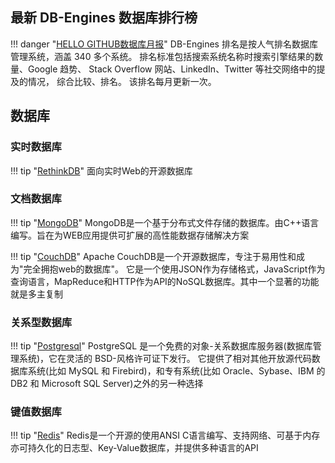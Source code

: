 ## 最新 DB-Engines 数据库排行榜

!!! danger "[HELLO GITHUB数据库月报](https://hellogithub.com/report/db-engines/)"
    DB-Engines 排名是按人气排名数据库管理系统，涵盖 340 多个系统。 
    排名标准包括搜索系统名称时搜索引擎结果的数量、Google 趋势、 Stack Overflow 网站、LinkedIn、Twitter 等社交网络中的提及的情况， 综合比较、排名。
    该排名每月更新一次。


## 数据库

### 实时数据库

!!! tip "[RethinkDB](http://www.rethinkdb.com.s.icopy.site/docs/)"
    面向实时Web的开源数据库

### 文档数据库

!!! tip "[MongoDB](http://docs.mongodb.com.s.icopy.site/)"
    MongoDB是一个基于分布式文件存储的数据库。由C++语言编写。旨在为WEB应用提供可扩展的高性能数据存储解决方案

!!! tip "[CouchDB](http://docs.couchdb.org.icopy.site/en/stable/)"
    Apache CouchDB是一个开源数据库，专注于易用性和成为"完全拥抱web的数据库"。
    它是一个使用JSON作为存储格式，JavaScript作为查询语言，MapReduce和HTTP作为API的NoSQL数据库。其中一个显著的功能就是多主复制

### 关系型数据库

!!! tip "[Postgresql](http://www.postgresql.org.s.icopy.site/docs/)"
    PostgreSQL 是一个免费的对象-关系数据库服务器(数据库管理系统)，它在灵活的 BSD-风格许可证下发行。
    它提供了相对其他开放源代码数据库系统(比如 MySQL 和 Firebird)，和专有系统(比如 Oracle、Sybase、IBM 的 DB2 和 Microsoft SQL Server)之外的另一种选择

### 键值数据库

!!! tip "[Redis](http://redis.io.s.icopy.site/documentation)"
    Redis是一个开源的使用ANSI C语言编写、支持网络、可基于内存亦可持久化的日志型、Key-Value数据库，并提供多种语言的API

